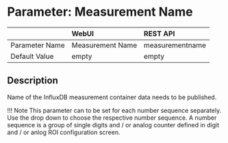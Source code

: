 # Parameter: Measurement Name

|                   | WebUI               | REST API
|:---               |:---                 |:----
| Parameter Name    | Measurement Name    | measurementname
| Default Value     | empty               | empty


## Description

Name of the InfluxDB measurement container data needs to be published.


!!! Note
    This parameter can to be set for each number sequence separately.
    Use the drop down to choose the respective number sequence. 
    A number sequence is a group of single digits and / or analog counter defined in 
    digit and / or anlog ROI configuration screen.
